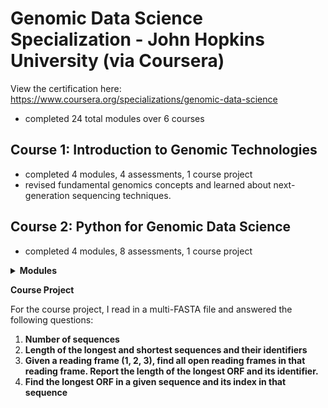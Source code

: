 # Genomic Data Science Specialization - John Hopkins University (via Coursera) 
View the certification here: https://www.coursera.org/specializations/genomic-data-science 
- completed 24 total modules over 6 courses

## Course 1: Introduction to Genomic Technologies 
- completed 4 modules, 4 assessments, 1 course project
- revised fundamental genomics concepts and learned about next-generation sequencing techniques.

## Course 2: Python for Genomic Data Science
- completed 4 modules, 8 assessments, 1 course project 

<details>
<summary><strong>Modules</strong></summary>
<br>

**Module 1 & 2** Reviewed fundamental Python concepts, string manipulation

**Module 3** Reading in & writing to files, manipulating FASTA and FASTQ files

**Module 4**
- Using the `os` module for file & directory navigation
- Using the `sys` module to manipulate Python environment variables
- Using the `getopt` module to create command line programs
- Using the `subprocess` module to run command line tool pipelines with Python scripts
- Created my own modules & packages

</details>

**Course Project**

For the course project, I read in a multi-FASTA file and answered the following questions:

1. **Number of sequences**
2. **Length of the longest and shortest sequences and their identifiers**
3. **Given a reading frame (1, 2, 3), find all open reading frames in that reading frame. Report the length of the longest ORF and its identifier.**
4. **Find the longest ORF in a given sequence and its index in that sequence**
